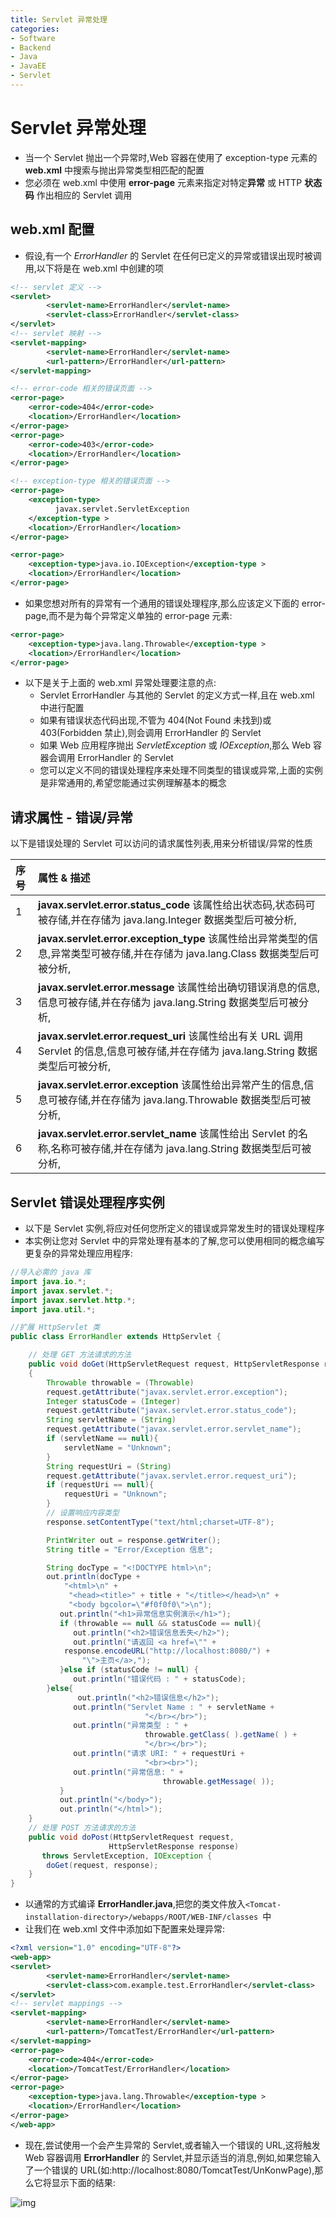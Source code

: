 ```yaml
---
title: Servlet 异常处理
categories:
- Software
- Backend
- Java
- JavaEE
- Servlet
---
```

# Servlet 异常处理

- 当一个 Servlet 抛出一个异常时,Web 容器在使用了 exception-type 元素的 **web.xml** 中搜索与抛出异常类型相匹配的配置
- 您必须在 web.xml 中使用 **error-page** 元素来指定对特定**异常** 或 HTTP **状态码** 作出相应的 Servlet 调用

## web.xml 配置

- 假设,有一个 *ErrorHandler* 的 Servlet 在任何已定义的异常或错误出现时被调用,以下将是在 web.xml 中创建的项

```xml
<!-- servlet 定义 -->
<servlet>
        <servlet-name>ErrorHandler</servlet-name>
        <servlet-class>ErrorHandler</servlet-class>
</servlet>
<!-- servlet 映射 -->
<servlet-mapping>
        <servlet-name>ErrorHandler</servlet-name>
        <url-pattern>/ErrorHandler</url-pattern>
</servlet-mapping>

<!-- error-code 相关的错误页面 -->
<error-page>
    <error-code>404</error-code>
    <location>/ErrorHandler</location>
</error-page>
<error-page>
    <error-code>403</error-code>
    <location>/ErrorHandler</location>
</error-page>

<!-- exception-type 相关的错误页面 -->
<error-page>
    <exception-type>
          javax.servlet.ServletException
    </exception-type >
    <location>/ErrorHandler</location>
</error-page>

<error-page>
    <exception-type>java.io.IOException</exception-type >
    <location>/ErrorHandler</location>
</error-page>
```

- 如果您想对所有的异常有一个通用的错误处理程序,那么应该定义下面的 error-page,而不是为每个异常定义单独的 error-page 元素:

```xml
<error-page>
    <exception-type>java.lang.Throwable</exception-type >
    <location>/ErrorHandler</location>
</error-page>
```

- 以下是关于上面的 web.xml 异常处理要注意的点:
    - Servlet ErrorHandler 与其他的 Servlet 的定义方式一样,且在 web.xml 中进行配置
    - 如果有错误状态代码出现,不管为 404(Not Found 未找到)或 403(Forbidden 禁止),则会调用 ErrorHandler 的 Servlet
    - 如果 Web 应用程序抛出 *ServletException* 或 *IOException*,那么 Web 容器会调用 ErrorHandler 的 Servlet
    - 您可以定义不同的错误处理程序来处理不同类型的错误或异常,上面的实例是非常通用的,希望您能通过实例理解基本的概念

## 请求属性 - 错误/异常

以下是错误处理的 Servlet 可以访问的请求属性列表,用来分析错误/异常的性质

| 序号 | 属性 & 描述                                                  |
| :--- | :----------------------------------------------------------- |
| 1    | **javax.servlet.error.status_code** 该属性给出状态码,状态码可被存储,并在存储为 java.lang.Integer 数据类型后可被分析, |
| 2    | **javax.servlet.error.exception_type** 该属性给出异常类型的信息,异常类型可被存储,并在存储为 java.lang.Class 数据类型后可被分析, |
| 3    | **javax.servlet.error.message** 该属性给出确切错误消息的信息,信息可被存储,并在存储为 java.lang.String 数据类型后可被分析, |
| 4    | **javax.servlet.error.request_uri** 该属性给出有关 URL 调用 Servlet 的信息,信息可被存储,并在存储为 java.lang.String 数据类型后可被分析, |
| 5    | **javax.servlet.error.exception** 该属性给出异常产生的信息,信息可被存储,并在存储为 java.lang.Throwable 数据类型后可被分析, |
| 6    | **javax.servlet.error.servlet_name** 该属性给出 Servlet 的名称,名称可被存储,并在存储为 java.lang.String 数据类型后可被分析, |

## Servlet 错误处理程序实例

- 以下是 Servlet 实例,将应对任何您所定义的错误或异常发生时的错误处理程序
- 本实例让您对 Servlet 中的异常处理有基本的了解,您可以使用相同的概念编写更复杂的异常处理应用程序:

```java
//导入必需的 java 库
import java.io.*;
import javax.servlet.*;
import javax.servlet.http.*;
import java.util.*;

//扩展 HttpServlet 类
public class ErrorHandler extends HttpServlet {

    // 处理 GET 方法请求的方法
    public void doGet(HttpServletRequest request, HttpServletResponse response) throws ServletException, IOException
    {
        Throwable throwable = (Throwable)
        request.getAttribute("javax.servlet.error.exception");
        Integer statusCode = (Integer)
        request.getAttribute("javax.servlet.error.status_code");
        String servletName = (String)
        request.getAttribute("javax.servlet.error.servlet_name");
        if (servletName == null){
            servletName = "Unknown";
        }
        String requestUri = (String)
        request.getAttribute("javax.servlet.error.request_uri");
        if (requestUri == null){
            requestUri = "Unknown";
        }
        // 设置响应内容类型
        response.setContentType("text/html;charset=UTF-8");

        PrintWriter out = response.getWriter();
        String title = "Error/Exception 信息";

        String docType = "<!DOCTYPE html>\n";
        out.println(docType +
            "<html>\n" +
             "<head><title>" + title + "</title></head>\n" +
             "<body bgcolor=\"#f0f0f0\">\n");
           out.println("<h1>异常信息实例演示</h1>");
           if (throwable == null && statusCode == null){
              out.println("<h2>错误信息丢失</h2>");
              out.println("请返回 <a href=\"" +
            response.encodeURL("http://localhost:8080/") +
                "\">主页</a>,");
           }else if (statusCode != null) {
              out.println("错误代码 : " + statusCode);
        }else{
               out.println("<h2>错误信息</h2>");
              out.println("Servlet Name : " + servletName +
                              "</br></br>");
              out.println("异常类型 : " +
                              throwable.getClass( ).getName( ) +
                              "</br></br>");
              out.println("请求 URI: " + requestUri +
                              "<br><br>");
              out.println("异常信息: " +
                                  throwable.getMessage( ));
           }
           out.println("</body>");
           out.println("</html>");
    }
    // 处理 POST 方法请求的方法
    public void doPost(HttpServletRequest request,
                      HttpServletResponse response)
       throws ServletException, IOException {
        doGet(request, response);
    }
}
```

- 以通常的方式编译 **ErrorHandler.java**,把您的类文件放入`<Tomcat-installation-directory>/webapps/ROOT/WEB-INF/classes `中
- 让我们在 web.xml 文件中添加如下配置来处理异常:

```xml
<?xml version="1.0" encoding="UTF-8"?>
<web-app>
<servlet>
        <servlet-name>ErrorHandler</servlet-name>
        <servlet-class>com.example.test.ErrorHandler</servlet-class>
</servlet>
<!-- servlet mappings -->
<servlet-mapping>
        <servlet-name>ErrorHandler</servlet-name>
        <url-pattern>/TomcatTest/ErrorHandler</url-pattern>
</servlet-mapping>
<error-page>
    <error-code>404</error-code>
    <location>/TomcatTest/ErrorHandler</location>
</error-page>
<error-page>
    <exception-type>java.lang.Throwable</exception-type >
    <location>/ErrorHandler</location>
</error-page>
</web-app>
```

- 现在,尝试使用一个会产生异常的 Servlet,或者输入一个错误的 URL,这将触发 Web 容器调用 **ErrorHandler** 的 Servlet,并显示适当的消息,例如,如果您输入了一个错误的 URL(如:http://localhost:8080/TomcatTest/UnKonwPage),那么它将显示下面的结果:

![img](https://cdn.jsdelivr.net/gh/LuShan123888/Files@master/Pictures/2020-12-10-2020-11-06-2D17F23F-86D0-43A4-88DF-75617B708B4B.jpg)